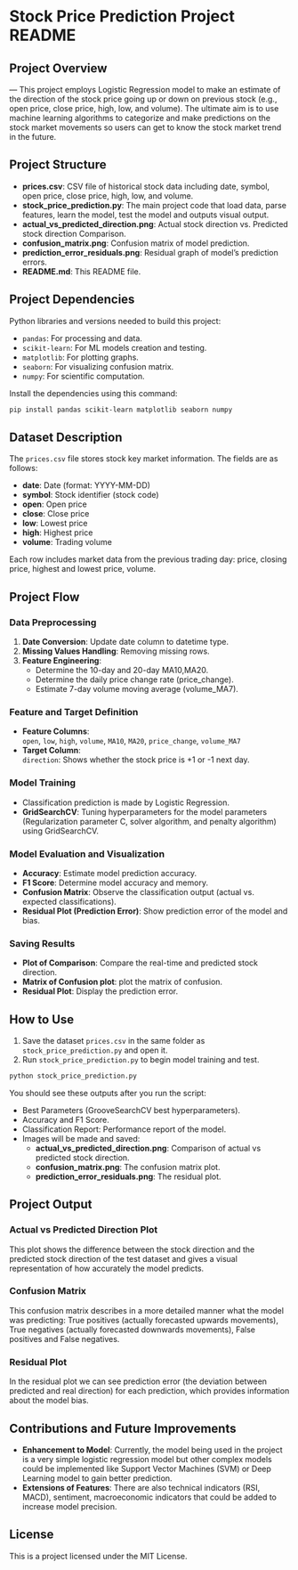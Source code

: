 # Stock Price Prediction Project README

## Project Overview
— This project employs Logistic Regression model to make an estimate of the direction of the stock price going up or down on previous stock (e.g., open price, close price, high, low, and volume). The ultimate aim is to use machine learning algorithms to categorize and make predictions on the stock market movements so users can get to know the stock market trend in the future.

## Project Structure
- **prices.csv**: CSV file of historical stock data including date, symbol, open price, close price, high, low, and volume.  
- **stock_price_prediction.py**: The main project code that load data, parse features, learn the model, test the model and outputs visual output.  
- **actual_vs_predicted_direction.png**: Actual stock direction vs. Predicted stock direction Comparison.  
- **confusion_matrix.png**: Confusion matrix of model prediction.  
- **prediction_error_residuals.png**: Residual graph of model’s prediction errors.  
- **README.md**: This README file.

## Project Dependencies
Python libraries and versions needed to build this project:

- `pandas`: For processing and data.
- `scikit-learn`: For ML models creation and testing.
- `matplotlib`: For plotting graphs.
- `seaborn`: For visualizing confusion matrix.
- `numpy`: For scientific computation.

Install the dependencies using this command:
```bash
pip install pandas scikit-learn matplotlib seaborn numpy
```

## Dataset Description
The `prices.csv` file stores stock key market information. The fields are as follows:

- **date**: Date (format: YYYY-MM-DD)
- **symbol**: Stock identifier (stock code)
- **open**: Open price
- **close**: Close price
- **low**: Lowest price
- **high**: Highest price
- **volume**: Trading volume

Each row includes market data from the previous trading day: price, closing price, highest and lowest price, volume.

## Project Flow

### Data Preprocessing
1. **Date Conversion**: Update date column to datetime type.  
2. **Missing Values Handling**: Removing missing rows.  
3. **Feature Engineering**:
   - Determine the 10-day and 20-day MA10,MA20.  
   - Determine the daily price change rate (price_change).  
   - Estimate 7-day volume moving average (volume_MA7).

### Feature and Target Definition
- **Feature Columns**:  
  `open`, `low`, `high`, `volume`, `MA10`, `MA20`, `price_change`, `volume_MA7`
- **Target Column**:  
  `direction`: Shows whether the stock price is +1 or -1 next day.

### Model Training
- Classification prediction is made by Logistic Regression.  
- **GridSearchCV**: Tuning hyperparameters for the model parameters (Regularization parameter C, solver algorithm, and penalty algorithm) using GridSearchCV.

### Model Evaluation and Visualization
- **Accuracy**: Estimate model prediction accuracy.  
- **F1 Score**: Determine model accuracy and memory.  
- **Confusion Matrix**: Observe the classification output (actual vs. expected classifications).  
- **Residual Plot (Prediction Error)**: Show prediction error of the model and bias.

### Saving Results
- **Plot of Comparison**: Compare the real-time and predicted stock direction.  
- **Matrix of Confusion plot**: plot the matrix of confusion.  
- **Residual Plot**: Display the prediction error.

## How to Use
1. Save the dataset `prices.csv` in the same folder as `stock_price_prediction.py` and open it.
2. Run `stock_price_prediction.py` to begin model training and test.
```bash
python stock_price_prediction.py
```

You should see these outputs after you run the script:

- Best Parameters (GrooveSearchCV best hyperparameters).
- Accuracy and F1 Score.
- Classification Report: Performance report of the model.
- Images will be made and saved:  
  - **actual_vs_predicted_direction.png**: Comparison of actual vs predicted stock direction.  
  - **confusion_matrix.png**: The confusion matrix plot.  
  - **prediction_error_residuals.png**: The residual plot.

## Project Output

### Actual vs Predicted Direction Plot
This plot shows the difference between the stock direction and the predicted stock direction of the test dataset and gives a visual representation of how accurately the model predicts.

### Confusion Matrix
This confusion matrix describes in a more detailed manner what the model was predicting: True positives (actually forecasted upwards movements), True negatives (actually forecasted downwards movements), False positives and False negatives.

### Residual Plot
In the residual plot we can see prediction error (the deviation between predicted and real direction) for each prediction, which provides information about the model bias.

## Contributions and Future Improvements
- **Enhancement to Model**: Currently, the model being used in the project is a very simple logistic regression model but other complex models could be implemented like Support Vector Machines (SVM) or Deep Learning model to gain better prediction.  
- **Extensions of Features**: There are also technical indicators (RSI, MACD), sentiment, macroeconomic indicators that could be added to increase model precision.

## License
This is a project licensed under the MIT License.

